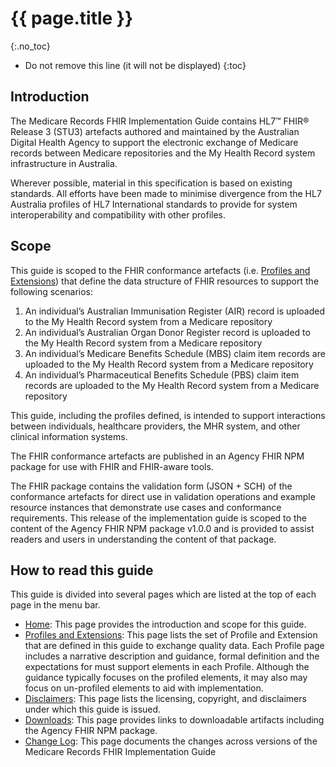# {{ page.title }}
{:.no_toc}
<!-- TOC  the css styling for this is \pages\assets\css\project.css under 'markdown-toc'-->
* Do not remove this line (it will not be displayed)
{:toc}
<!-- end TOC -->


## Introduction

The Medicare Records FHIR Implementation Guide contains HL7™ FHIR® Release 3 (STU3) artefacts authored and maintained by the Australian Digital Health Agency to support the electronic exchange of Medicare records between Medicare repositories and the My Health Record system infrastructure in Australia. 

Wherever possible, material in this specification is based on existing standards. All efforts have been made to minimise divergence from the HL7 Australia profiles of HL7 International standards to provide for system interoperability and compatibility with other profiles.


## Scope

This guide is scoped to the FHIR conformance artefacts (i.e. [Profiles and Extensions](profiles.html)) that define the data structure of FHIR resources to support the following scenarios:
1. An individual’s Australian Immunisation Register (AIR) record is uploaded to the My Health Record system from a Medicare repository
1. An individual’s Australian Organ Donor Register record is uploaded to the My Health Record system from a Medicare repository
1. An individual’s Medicare Benefits Schedule (MBS) claim item records are uploaded to the My Health Record system from a Medicare repository
1. An individual’s Pharmaceutical Benefits Schedule (PBS) claim item records are uploaded to the My Health Record system from a Medicare repository

This guide, including the profiles defined, is intended to support interactions between individuals, healthcare providers, the MHR system, and other clinical information systems.

The FHIR conformance artefacts are published in an Agency FHIR NPM package for use with FHIR and FHIR-aware tools. 

The FHIR package contains the validation form (JSON + SCH) of the conformance artefacts for direct use in validation operations and example resource instances that demonstrate use cases and conformance requirements. This release of the implementation guide is scoped to the content of the Agency FHIR NPM package v1.0.0 and is provided to assist readers and users in understanding the content of that package.  


## How to read this guide

This guide is divided into several pages which are listed at the top of each page in the menu bar.

- [Home](index.html): This page provides the introduction and scope for this guide.
- [Profiles and Extensions](profiles.html): This page lists the set of Profile and Extension that are defined in this guide to exchange quality data. Each Profile page includes a narrative description and guidance, formal definition and the expectations for must support elements in each Profile. Although the guidance typically focuses on the profiled elements, it may also may focus on un-profiled elements to aid with implementation.
- [Disclaimers](disclaimers.html): This page lists the licensing, copyright, and disclaimers under which this guide is issued. 
- [Downloads](downloads.html): This page provides links to downloadable artifacts including the Agency FHIR NPM package.
- [Change Log](changes.html): This page documents the changes across versions of the Medicare Records FHIR Implementation Guide






